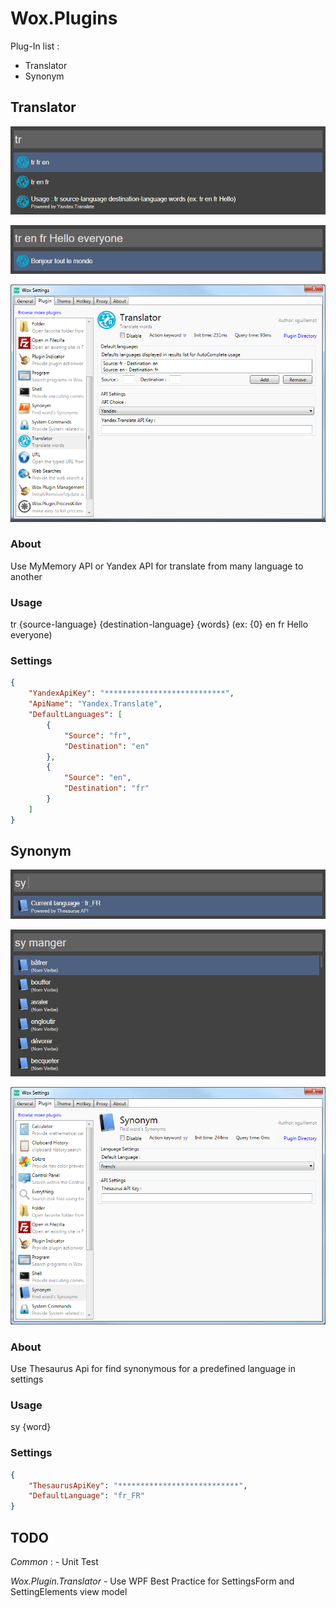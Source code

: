 # Wox.Plugins

Plug-In list :
 - Translator
 - Synonym

## 	Translator

![](https://github.com/Plasma-Paris/Wox.Plugins/raw/master/Wox.Plugin.Translator/Images/usage.png)

![](https://github.com/Plasma-Paris/Wox.Plugins/raw/master/Wox.Plugin.Translator/Images/exemple.png)

![](https://github.com/Plasma-Paris/Wox.Plugins/raw/master/Wox.Plugin.Translator/Images/settings.png)

###		 About 
Use MyMemory API or Yandex API for translate from many language to another

###		 Usage 
tr {source-language} {destination-language} {words} (ex: {0} en fr Hello everyone)

###		 Settings
```json
{
    "YandexApiKey": "***************************",
    "ApiName": "Yandex.Translate",
    "DefaultLanguages": [
        {
            "Source": "fr",
            "Destination": "en"
        },
        {
            "Source": "en",
            "Destination": "fr"
        }
    ]
}
```

## 	Synonym

![](https://github.com/Plasma-Paris/Wox.Plugins/raw/master/Wox.Plugin.Synonym/Images/usage.png)

![](https://github.com/Plasma-Paris/Wox.Plugins/raw/master/Wox.Plugin.Synonym/Images/exemple.png)

![](https://github.com/Plasma-Paris/Wox.Plugins/raw/master/Wox.Plugin.Synonym/Images/settings.png)

###		 About 
Use Thesaurus Api for find synonymous for a predefined language in settings

###		 Usage 
sy {word}

###		 Settings
```json
{
    "ThesaurusApiKey": "***************************",
    "DefaultLanguage": "fr_FR"
}
```

## 	TODO 
*Common* :
	- Unit Test

*Wox.Plugin.Translator*
	- Use WPF Best Practice for SettingsForm and SettingElements view model
